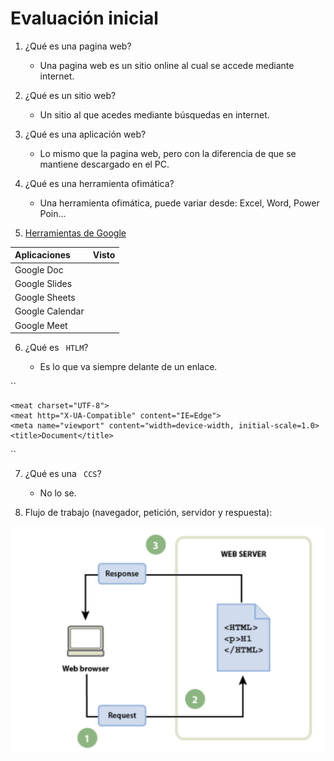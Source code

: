 # Evaluación inicial

1. ¿Qué es una pagina web?

	* Una pagina web es un sitio online al cual se accede mediante internet.

2. ¿Qué es un sitio web?

	* Un sitio al que acedes mediante búsquedas en internet.

3. ¿Qué es una aplicación web?

	* Lo mismo que la pagina web, pero con la diferencia de que se mantiene descargado en el PC.


4. ¿Qué es una herramienta ofimática?

	* Una herramienta ofimática, puede variar desde: Excel, Word, Power Poin... 

5. [Herramientas de Google](https://www.google.com/intl/es-419/chrome/browser-tools/ "Descargar Chrome")

|Aplicaciones|Visto|
|:-----|:-----|
|Google Doc|
|Google Slides|
|Google Sheets|
|Google Calendar|
|Google Meet|

6. ¿Qué es `` HTLM``?

	* Es lo que va siempre delante de un enlace.

`` <!DOCTYPE html>

<HTML lang="en">

<head>


    <meat charset="UTF-8">
    <meat http="X-UA-Compatible" content="IE=Edge">
    <meta name="viewport" content="width=device-width, initial-scale=1.0>
    <title>Document</title>

</head>
<body>

</body>
</html>``


7. ¿Qué es una `` CCS``?

	* No lo se.


8. Flujo de trabajo  (navegador, petición, servidor y respuesta):

![Flujo de trabajo](https://github.com/SaraGJ1706/Evaluaci-n-inicial/blob/main/Flujo%20de%20trabajo.png)




